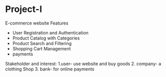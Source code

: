 # Project-I
E-commerce website
Features
- User Registration and Authentication
- Product Catalog with Categories
- Product Search and Filtering
- Shopping Cart Management
- payments

Stakeholder and interest:
1.user- use website and buy goods
2. company- a clothing Shop
3. bank- for online payments

